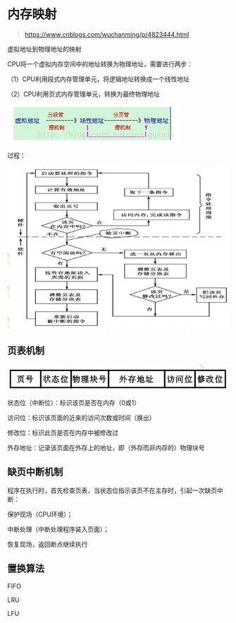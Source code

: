 # 内存映射

> https://www.cnblogs.com/wuchanming/p/4823444.html

虚拟地址到物理地址的映射

CPU将一个虚拟内存空间中的地址转换为物理地址，需要进行两步：

（1）CPU利用段式内存管理单元，将逻辑地址转换成一个线性地址

（2）CPU利用页式内存管理单元，转换为最终物理地址

![地址转换](./images/地址转换.png)

过程：

![调度过程](./images/调度过程.png)

## 页表机制

![页表机制](./images/页表机制.png)

状态位（中断位）：标识该页是否在内存（0或1）

访问位：标识该页面的近来的访问次数或时间（换出）

修改位：标识此页是否在内存中被修改过

外存地址：记录该页面在外存上的地址，即（外存而非内存的）物理块号

## 缺页中断机制

程序在执行时，首先检查页表，当状态位指示该页不在主存时，引起一次缺页中断：

保护现场（CPU环境）；

中断处理（中断处理程序装入页面）；

恢复现场，返回断点继续执行

## 置换算法

FIFO

LRU

LFU